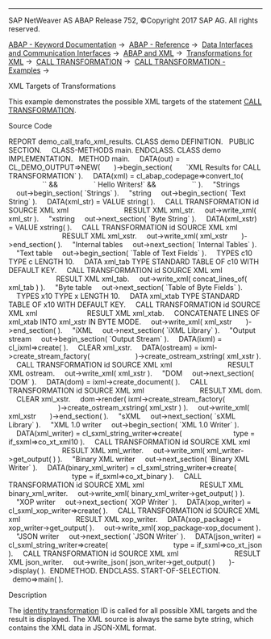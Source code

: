   

* * *

SAP NetWeaver AS ABAP Release 752, ©Copyright 2017 SAP AG. All rights reserved.

[ABAP - Keyword Documentation](https://help.sap.com/doc/abapdocu_752_index_htm/7.52/en-US/abenabap.htm) →  [ABAP - Reference](https://help.sap.com/doc/abapdocu_752_index_htm/7.52/en-US/abenabap_reference.htm) →  [Data Interfaces and Communication Interfaces](https://help.sap.com/doc/abapdocu_752_index_htm/7.52/en-US/abenabap_data_communication.htm) →  [ABAP and XML](https://help.sap.com/doc/abapdocu_752_index_htm/7.52/en-US/abenabap_xml.htm) →  [Transformations for XML](https://help.sap.com/doc/abapdocu_752_index_htm/7.52/en-US/abenabap_xml_trafos.htm) →  [CALL TRANSFORMATION](https://help.sap.com/doc/abapdocu_752_index_htm/7.52/en-US/abapcall_transformation.htm) →  [CALL TRANSFORMATION - Examples](https://help.sap.com/doc/abapdocu_752_index_htm/7.52/en-US/abencall_transformation_abexas.htm) → 

XML Targets of Transformations

This example demonstrates the possible XML targets of the statement [CALL TRANSFORMATION](https://help.sap.com/doc/abapdocu_752_index_htm/7.52/en-US/abapcall_transformation.htm).

Source Code

REPORT demo\_call\_trafo\_xml\_results.
CLASS demo DEFINITION.
  PUBLIC SECTION.
    CLASS-METHODS main.
ENDCLASS.
CLASS demo IMPLEMENTATION.
  METHOD main.
    DATA(out) = CL\_DEMO\_OUTPUT=>NEW(
      )->begin\_section(
      \`XML Results for CALL TRANSFORMATION\` ).
    DATA(xml) = cl\_abap\_codepage=>convert\_to(
                 \`<object>\` &&
                 \` <str name="TEXT">Hello Writers!</str>\` &&
                 \`</object>\` ).
    "Strings
    out->begin\_section( \`Strings\` ).
    "string
    out->begin\_section( \`Text String\` ).
    DATA(xml\_str) = VALUE string( ).
    CALL TRANSFORMATION id SOURCE XML xml
                           RESULT XML xml\_str.
    out->write\_xml( xml\_str ).
    "xstring
    out->next\_section( \`Byte String\` ).
    DATA(xml\_xstr) = VALUE xstring( ).
    CALL TRANSFORMATION id SOURCE XML xml
                           RESULT XML xml\_xstr.
    out->write\_xml( xml\_xstr
      )->end\_section( ).
    "Internal tables
    out->next\_section( \`Internal Tables\` ).
    "Text table
    out->begin\_section( \`Table of Text Fields\` ).
    TYPES c10 TYPE c LENGTH 10.
    DATA xml\_tab TYPE STANDARD TABLE OF c10 WITH DEFAULT KEY.
    CALL TRANSFORMATION id SOURCE XML xml
                        RESULT XML xml\_tab.
    out->write\_xml( concat\_lines\_of( xml\_tab ) ).
    "Byte table
    out->next\_section( \`Table of Byte Fields\` ).
    TYPES x10 TYPE x LENGTH 10.
    DATA xml\_xtab TYPE STANDARD TABLE OF x10 WITH DEFAULT KEY.
    CALL TRANSFORMATION id SOURCE XML xml
                        RESULT XML xml\_xtab.
    CONCATENATE LINES OF xml\_xtab INTO xml\_xstr IN BYTE MODE.
    out->write\_xml( xml\_xstr
      )->end\_section( ).
    "iXML
    out->next\_section( \`iXML Library\` ).
    "Output stream
    out->begin\_section( \`Output Stream\` ).
    DATA(ixml) = cl\_ixml=>create( ).
    CLEAR xml\_xstr.
    DATA(ostream) = ixml->create\_stream\_factory(
                      )->create\_ostream\_xstring( xml\_xstr ).
    CALL TRANSFORMATION id SOURCE XML xml
                           RESULT XML ostream.
    out->write\_xml( xml\_xstr ).
    "DOM
    out->next\_section( \`DOM\` ).
    DATA(dom) = ixml->create\_document( ).
    CALL TRANSFORMATION id SOURCE XML xml
                           RESULT XML dom.
    CLEAR xml\_xstr.
    dom->render( ixml->create\_stream\_factory(
                         )->create\_ostream\_xstring( xml\_xstr ) ).
    out->write\_xml( xml\_xstr
      )->end\_section( ).
    "sXML
    out->next\_section( \`sXML Library\` ).
    "XML 1.0 writer
    out->begin\_section( \`XML 1.0 Writer\` ).
    DATA(xml\_writer) = cl\_sxml\_string\_writer=>create(
                         type = if\_sxml=>co\_xt\_xml10 ).
    CALL TRANSFORMATION id SOURCE XML xml
                           RESULT XML xml\_writer.
    out->write\_xml( xml\_writer->get\_output( ) ).
    "Binary XML writer
    out->next\_section( \`Binary XML Writer\` ).
    DATA(binary\_xml\_writer) = cl\_sxml\_string\_writer=>create(
                                type = if\_sxml=>co\_xt\_binary ).
    CALL TRANSFORMATION id SOURCE XML xml
                           RESULT XML binary\_xml\_writer.
    out->write\_xml( binary\_xml\_writer->get\_output( ) ).
    "XOP writer
    out->next\_section( \`XOP Writer\` ).
    DATA(xop\_writer) = cl\_sxml\_xop\_writer=>create( ).
    CALL TRANSFORMATION id SOURCE XML xml
                           RESULT XML xop\_writer.
    DATA(xop\_package) = xop\_writer->get\_output( ).
    out->write\_xml( xop\_package-xop\_document ).
    "JSON writer
    out->next\_section( \`JSON Writer\` ).
    DATA(json\_writer) = cl\_sxml\_string\_writer=>create(
                                type = if\_sxml=>co\_xt\_json ).
    CALL TRANSFORMATION id SOURCE XML xml
                           RESULT XML json\_writer.
    out->write\_json( json\_writer->get\_output( )
      )->display( ).  ENDMETHOD.
ENDCLASS.
START-OF-SELECTION.
  demo=>main( ).

Description

The [identity transformation](https://help.sap.com/doc/abapdocu_752_index_htm/7.52/en-US/abenid_trafo_glosry.htm "Glossary Entry") ID is called for all possible XML targets and the result is displayed. The XML source is always the same byte string, which contains the XML data in JSON-XML format.